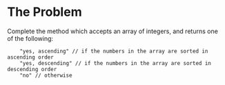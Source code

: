 # The Problem 
Complete the method which accepts an array of integers, and returns one of the following:

		"yes, ascending" // if the numbers in the array are sorted in ascending order
		"yes, descending" // if the numbers in the array are sorted in descending order
		"no" // otherwise
